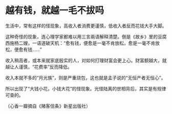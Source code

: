 # 越有钱，就越一毛不拔吗

生活中，常有这样的怪现象，高收入者消费更谨慎，低收入者反而花钱大手大脚。 

这种奇怪的现象，连心理学家都难以用三言兩语解释清楚。倒是《故乡》里的豆腐西施杨二嫂，一语道破天机：“愈有钱，便愈是一毫不肯放松，愈是一毫不肯放松，便愈有钱……” 

收入稍高者，或本来就家底殷实的人，对如何打理财富会更上心。财富额越大，就越让人谨慎，“花费率”反而降低。 

收入本就不多的“月光族”，则是严重烧包，这也就是孟子说的“无恒产者无恒心”。 

所以出现了“大钱小花，小钱大花”的怪现象。光怪陆离的世相背后，其实是有规律可查的。 

（心香一瓣摘自《赌客信条》新星出版社）
